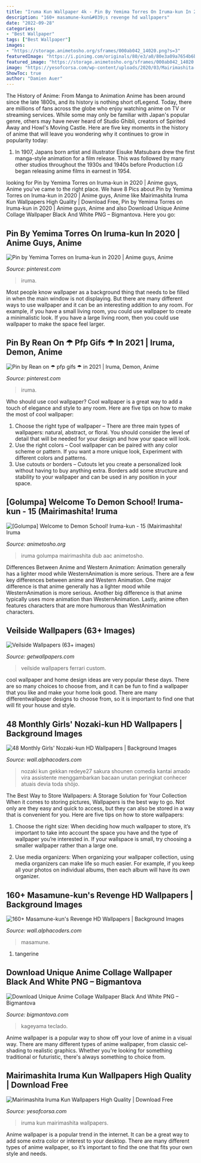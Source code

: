 ```yaml
---
title: "Iruma Kun Wallpaper 4k - Pin By Yemima Torres On Iruma-kun In 2020"
description: "160+ masamune-kun&#039;s revenge hd wallpapers"
date: "2022-09-28"
categories:
- "Best Wallpaper"
tags: ["Best Wallpaper"]
images:
- "https://storage.animetosho.org/sframes/000ab042_14020.png?s=3"
featuredImage: "https://i.pinimg.com/originals/80/e3/a0/80e3a09a7654b6b3a0e8fdc73889bd4c.jpg"
featured_image: "https://storage.animetosho.org/sframes/000ab042_14020.png?s=3"
image: "https://yesofcorsa.com/wp-content/uploads/2020/03/Mairimashita-Iruma-Kun-Image.jpg"
ShowToc: true
author: "Damien Auer"
---
```



The History of Anime: From Manga to Animation
Anime has been around since the late 1800s, and its history is nothing short ofLegend. Today, there are millions of fans across the globe who enjoy watching anime on TV or streaming services. While some may only be familiar with Japan's popular genre, others may have never heard of Studio Ghibli, creators of Spirited Away and Howl's Moving Castle. Here are five key moments in the history of anime that will leave you wondering why it continues to grow in popularity today:
1) In 1907, Japans born artist and illustrator Eisuke Matsubara drew the first manga-style animation for a film release. This was followed by many other studios throughout the 1930s and 1940s before Production I.G began releasing anime films in earnest in 1954.

	

		
looking for Pin by Yemima Torres on Iruma-kun in 2020 | Anime guys, Anime you've came to the right place. We have 8 Pics about Pin by Yemima Torres on Iruma-kun in 2020 | Anime guys, Anime like Mairimashita Iruma Kun Wallpapers High Quality | Download Free, Pin by Yemima Torres on Iruma-kun in 2020 | Anime guys, Anime and also Download Unique Anime Collage Wallpaper Black And White PNG – Bigmantova. Here you go:
		
    
## Pin By Yemima Torres On Iruma-kun In 2020 | Anime Guys, Anime

<img loading=lazy src="https://i.pinimg.com/736x/f4/64/59/f46459b08b5f6b3b8eb1032f1416e235.jpg" onerror="this.onerror=null;this.src='https://tse2.mm.bing.net/th?id=OIP.HcVZ_E5EclnMs7LHjr3y4AHaJ4&amp;pid=15.1';" alt="Pin by Yemima Torres on Iruma-kun in 2020 | Anime guys, Anime">

_Source: pinterest.com_

>iruma. 

	

Most people know wallpaper as a background thing that needs to be filled in when the main window is not displaying. But there are many different ways to use wallpaper and it can be an interesting addition to any room. For example, if you have a small living room, you could use wallpaper to create a minimalistic look. If you have a large living room, then you could use wallpaper to make the space feel larger.

    
## Pin By Rean On ☂ Pfp Gifs ☂ In 2021 | Iruma, Demon, Anime

<img loading=lazy src="https://i.pinimg.com/736x/31/de/9e/31de9ee4fc525b36d6aa2ccf2a34b65b.jpg" onerror="this.onerror=null;this.src='https://tse2.mm.bing.net/th?id=OIP.W_vwi6FzApIk_1Rv0i3NDAHaHF&amp;pid=15.1';" alt="Pin by Rean on ☂ pfp gifs ☂ in 2021 | Iruma, Demon, Anime">

_Source: pinterest.com_

>iruma. 

	

Who should use cool wallpaper?
Cool wallpaper is a great way to add a touch of elegance and style to any room. Here are five tips on how to make the most of cool wallpaper: 
1) Choose the right type of wallpaper – There are three main types of wallpapers: natural, abstract, or floral. You should consider the level of detail that will be needed for your design and how your space will look. 
2) Use the right colors – Cool wallpaper can be paired with any color scheme or pattern. If you want a more unique look, Experiment with different colors and patterns. 
3) Use cutouts or borders – Cutouts let you create a personalized look without having to buy anything extra. Borders add some structure and stability to your wallpaper and can be used in any position in your space.

    
## [Golumpa] Welcome To Demon School! Iruma-kun - 15 (Mairimashita! Iruma

<img loading=lazy src="https://storage.animetosho.org/sframes/000ab042_14020.png?s=3" onerror="this.onerror=null;this.src='https://tse4.mm.bing.net/th?id=OIP.tLt_8YztZXuAxzl32shO8gHaEK&amp;pid=15.1';" alt="[Golumpa] Welcome to Demon School! Iruma-kun - 15 (Mairimashita! Iruma">

_Source: animetosho.org_

>iruma golumpa mairimashita dub aac animetosho. 

	

Differences Between Anime and Western Animation: Animation generally has a lighter mood while WesternAnimation is more serious.
There are a few key differences between anime and Western Animation. One major difference is that anime generally has a lighter mood while WesternAnimation is more serious. Another big difference is that anime typically uses more animation than WesternAnimation. Lastly, anime often features characters that are more humorous than WestAnimation characters.

    
## Veilside Wallpapers (63+ Images)

<img loading=lazy src="http://getwallpapers.com/wallpaper/full/f/8/3/925275-veilside-wallpapers-1920x1080-picture.jpg" onerror="this.onerror=null;this.src='https://tse4.mm.bing.net/th?id=OIP.OhPttq-eHAFfqs7KMbPcDgHaEK&amp;pid=15.1';" alt="Veilside Wallpapers (63+ images)">

_Source: getwallpapers.com_

>veilside wallpapers ferrari custom. 

	

cool wallpaper and home design ideas are very popular these days. There are so many choices to choose from, and it can be fun to find a wallpaper that you like and make your home look good. There are many differentwallpaper designs to choose from, so it is important to find one that will fit your house and style.

    
## 48 Monthly Girls&#039; Nozaki-kun HD Wallpapers | Background Images

<img loading=lazy src="https://images4.alphacoders.com/924/thumb-1920-924876.jpg" onerror="this.onerror=null;this.src='https://tse4.mm.bing.net/th?id=OIP.wWD5DD_SFycB-WfiMv3ESAHaEK&amp;pid=15.1';" alt="48 Monthly Girls&#039; Nozaki-kun HD Wallpapers | Background Images">

_Source: wall.alphacoders.com_

>nozaki kun gekkan redeye27 sakura shounen comedia kantai amado vira assistente menggambarkan bacaan urutan peringkat conhecer atuais devia toda shōjo. 

	

The Best Way to Store Wallpapers: A Storage Solution for Your Collection
When it comes to storing pictures, Wallpapers is the best way to go. Not only are they easy and quick to access, but they can also be stored in a way that is convenient for you. Here are five tips on how to store wallpapers:
1) Choose the right size: When deciding how much wallpaper to store, it’s important to take into account the space you have and the type of wallpaper you’re interested in. If your wallspace is small, try choosing a smaller wallpaper rather than a large one.

2) Use media organizers: When organizing your wallpaper collection, using media organizers can make life so much easier. For example, if you keep all your photos on individual albums, then each album will have its own organizer.

    
## 160+ Masamune-kun&#039;s Revenge HD Wallpapers | Background Images

<img loading=lazy src="https://images7.alphacoders.com/753/thumb-1920-753749.jpg" onerror="this.onerror=null;this.src='https://tse1.mm.bing.net/th?id=OIP.xT3NkrpEZYDy-W3URv9U-QHaFT&amp;pid=15.1';" alt="160+ Masamune-kun&#039;s Revenge HD Wallpapers | Background Images">

_Source: wall.alphacoders.com_

>masamune. 

	

1. tangerine 

    
## Download Unique Anime Collage Wallpaper Black And White PNG – Bigmantova

<img loading=lazy src="https://i.pinimg.com/originals/80/e3/a0/80e3a09a7654b6b3a0e8fdc73889bd4c.jpg" onerror="this.onerror=null;this.src='https://tse3.mm.bing.net/th?id=OIP.8cEhqZhDCu0My9Rhdpt11AHaFL&amp;pid=15.1';" alt="Download Unique Anime Collage Wallpaper Black And White PNG – Bigmantova">

_Source: bigmantova.com_

>kageyama teclado. 

	

Anime wallpaper is a popular way to show off your love of anime in a visual way. There are many different types of anime wallpaper, from classic cel-shading to realistic graphics. Whether you're looking for something traditional or futuristic, there's always something to choice from.

    
## Mairimashita Iruma Kun Wallpapers High Quality | Download Free

<img loading=lazy src="https://yesofcorsa.com/wp-content/uploads/2020/03/Mairimashita-Iruma-Kun-Image.jpg" onerror="this.onerror=null;this.src='https://tse3.mm.bing.net/th?id=OIP.REwOU1s30Fd7cwnFQSc2NgHaEK&amp;pid=15.1';" alt="Mairimashita Iruma Kun Wallpapers High Quality | Download Free">

_Source: yesofcorsa.com_

>iruma kun mairimashita wallpapers. 

	

Anime wallpaper is a popular trend in the internet. It can be a great way to add some extra color or interest to your desktop. There are many different types of anime wallpaper, so it’s important to find the one that fits your own style and needs.

